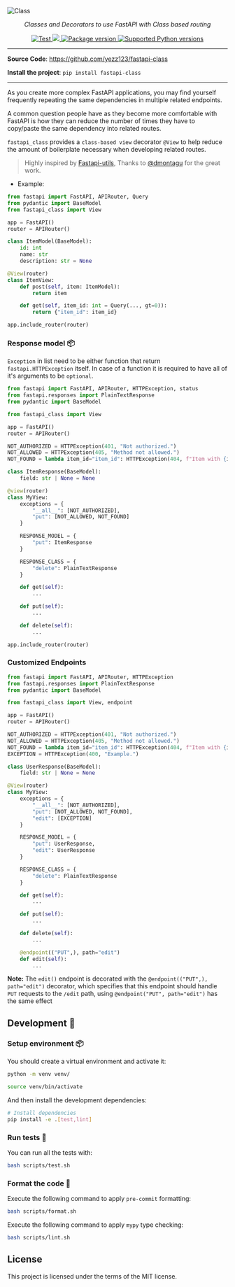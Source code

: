 ![Class](https://user-images.githubusercontent.com/52716203/137606695-f110f129-08b1-45f3-a445-962c1f28378c.png)

<p align="center">
    <em>Classes and Decorators to use FastAPI with Class based routing</em>
</p>

<p align="center">
<a href="https://github.com/yezz123/fastapi-class/actions/workflows/test.yml" target="_blank">
    <img src="https://github.com/yezz123/fastapi-class/actions/workflows/test.yml/badge.svg" alt="Test">
</a>
<a href="https://codecov.io/gh/yezz123/fastapi-class">
    <img src="https://codecov.io/gh/yezz123/fastapi-class/branch/main/graph/badge.svg"/>
</a>
<a href="https://pypi.org/project/fastapi-class" target="_blank">
    <img src="https://img.shields.io/pypi/v/fastapi-class?color=%2334D058&label=pypi%20package" alt="Package version">
</a>
<a href="https://pypi.org/project/fastapi-class" target="_blank">
    <img src="https://img.shields.io/pypi/pyversions/fastapi-class.svg?color=%2334D058" alt="Supported Python versions">
</a>
</p>

---

**Source Code**: <https://github.com/yezz123/fastapi-class>

**Install the project**: `pip install fastapi-class`

---

As you create more complex FastAPI applications, you may find yourself frequently repeating the same dependencies in multiple related endpoints.

A common question people have as they become more comfortable with FastAPI is how they can reduce the number of times they have to copy/paste the same dependency into related routes.

`fastapi_class` provides a `class-based view` decorator `@View` to help reduce the amount of boilerplate necessary when developing related routes.

> Highly inspired by [Fastapi-utils](https://fastapi-utils.davidmontague.xyz/user-guide/class-based-views/), Thanks to [@dmontagu](https://github.com/dmontagu) for the great work.

- Example:

```python
from fastapi import FastAPI, APIRouter, Query
from pydantic import BaseModel
from fastapi_class import View

app = FastAPI()
router = APIRouter()

class ItemModel(BaseModel):
    id: int
    name: str
    description: str = None

@View(router)
class ItemView:
    def post(self, item: ItemModel):
        return item

    def get(self, item_id: int = Query(..., gt=0)):
        return {"item_id": item_id}

app.include_router(router)
```

### Response model 📦

`Exception` in list need to be either function that return `fastapi.HTTPException` itself. In case of a function it is required to have all of it's arguments to be `optional`.

```py
from fastapi import FastAPI, APIRouter, HTTPException, status
from fastapi.responses import PlainTextResponse
from pydantic import BaseModel

from fastapi_class import View

app = FastAPI()
router = APIRouter()

NOT_AUTHORIZED = HTTPException(401, "Not authorized.")
NOT_ALLOWED = HTTPException(405, "Method not allowed.")
NOT_FOUND = lambda item_id="item_id": HTTPException(404, f"Item with {item_id} not found.")

class ItemResponse(BaseModel):
    field: str | None = None

@view(router)
class MyView:
    exceptions = {
        "__all__": [NOT_AUTHORIZED],
        "put": [NOT_ALLOWED, NOT_FOUND]
    }

    RESPONSE_MODEL = {
        "put": ItemResponse
    }

    RESPONSE_CLASS = {
        "delete": PlainTextResponse
    }

    def get(self):
        ...

    def put(self):
        ...

    def delete(self):
        ...

app.include_router(router)
```

### Customized Endpoints

```py
from fastapi import FastAPI, APIRouter, HTTPException
from fastapi.responses import PlainTextResponse
from pydantic import BaseModel

from fastapi_class import View, endpoint

app = FastAPI()
router = APIRouter()

NOT_AUTHORIZED = HTTPException(401, "Not authorized.")
NOT_ALLOWED = HTTPException(405, "Method not allowed.")
NOT_FOUND = lambda item_id="item_id": HTTPException(404, f"Item with {item_id} not found.")
EXCEPTION = HTTPException(400, "Example.")

class UserResponse(BaseModel):
    field: str | None = None

@View(router)
class MyView:
    exceptions = {
        "__all__": [NOT_AUTHORIZED],
        "put": [NOT_ALLOWED, NOT_FOUND],
        "edit": [EXCEPTION]
    }

    RESPONSE_MODEL = {
        "put": UserResponse,
        "edit": UserResponse
    }

    RESPONSE_CLASS = {
        "delete": PlainTextResponse
    }

    def get(self):
        ...

    def put(self):
        ...

    def delete(self):
        ...

    @endpoint(("PUT",), path="edit")
    def edit(self):
        ...
```

**Note:** The `edit()` endpoint is decorated with the `@endpoint(("PUT",), path="edit")` decorator, which specifies that this endpoint should handle `PUT` requests to the `/edit` path,
using `@endpoint("PUT", path="edit")` has the same effect

## Development 🚧

### Setup environment 📦

You should create a virtual environment and activate it:

```bash
python -m venv venv/
```

```bash
source venv/bin/activate
```

And then install the development dependencies:

```bash
# Install dependencies
pip install -e .[test,lint]
```

### Run tests 🌝

You can run all the tests with:

```bash
bash scripts/test.sh
```

### Format the code 🍂

Execute the following command to apply `pre-commit` formatting:

```bash
bash scripts/format.sh
```

Execute the following command to apply `mypy` type checking:

```bash
bash scripts/lint.sh
```

## License

This project is licensed under the terms of the MIT license.
